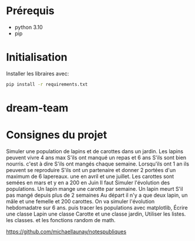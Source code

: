 # Prérequis
- python 3.10
- pip

# Initialisation
Installer les libraires avec:
```bash
pip install -r requirements.txt
```
# dream-team
# Consignes du projet
Simuler une population de lapins et de carottes dans un jardin.
Les lapins peuvent vivre 4 ans max S'ils ont manqué un repas et 6 ans
S'ils sont bien nourris. c'est à dire S'ils ont mangés chaque semaine.
Lorsqu'ils ont 1 an ils peuvent se reproduire S'ils ont un
partenaire et donner 2 portées d'un maximum de 6 lapereaux. une en avril et une juillet.
Les carottes sont semées en mars et y en a 200 en Juin
Il faut Simuler l'évolution des populations.
Un lapin mange une carotte par semaine.
Un lapin meurt S'il pas mangé depuis plus de 2 semaines
Au départ il n'y a que deux lapin, un mâle et une femelle et 200 carottes.
On va simuler l'évolution hebdomadatre sur 6 ans. puis tracer les populations
avec matplotlib,
Écrire une classe Lapin une classe Carotte et une classe jardin,
Utiliser les listes. les classes. et les fonctions random de math.

https://github.com/michaellaunay/notespubliques
